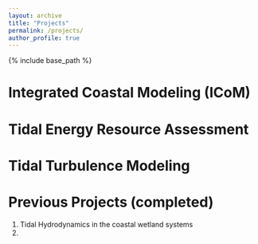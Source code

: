 ```yaml
---
layout: archive
title: "Projects"
permalink: /projects/
author_profile: true
---
```


{% include base_path %}

Integrated Coastal Modeling (ICoM)
======

Tidal Energy Resource Assessment
======

Tidal Turbulence Modeling
======

Previous Projects (completed)
======

1. Tidal Hydrodynamics in the coastal wetland systems
2. 

